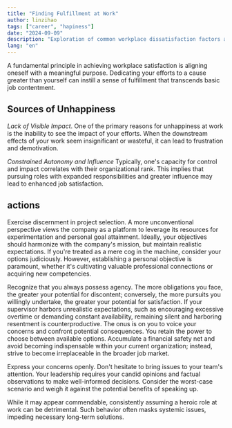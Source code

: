 ```yaml
---
title: "Finding Fulfillment at Work"
author: linzihao
tags: ["career", "hapiness"]
date: "2024-09-09"
description: "Exploration of common workplace dissatisfaction factors and practical approaches to enhance career fulfillment."
lang: "en"
---
```


A fundamental principle in achieving workplace satisfaction is aligning oneself with a meaningful purpose. Dedicating your efforts to a cause greater than yourself can instill a sense of fulfillment that transcends basic job contentment.

## Sources of Unhappiness
*Lack of Visible Impact*.
One of the primary reasons for unhappiness at work is the inability to see the impact of your efforts. When the downstream effects of your work seem insignificant or wasteful, it can lead to frustration and demotivation.

*Constrained Autonomy and Influence*
Typically, one's capacity for control and impact correlates with their organizational rank. This implies that pursuing roles with expanded responsibilities and greater influence may lead to enhanced job satisfaction.


## actions
Exercise discernment in project selection. 
A more unconventional perspective views the company as a platform to leverage its resources for experimentation and personal goal attainment. 
Ideally, your objectives should harmonize with the company's mission, but maintain realistic expectations.
If you're treated as a mere cog in the machine, consider your options judiciously.
However, establishing a personal objective is paramount, whether it's cultivating valuable professional connections or acquiring new competencies.

Recognize that you always possess agency. The more obligations you face, the greater your potential for discontent; conversely, the more pursuits you willingly undertake, the greater your potential for satisfaction.
If your supervisor harbors unrealistic expectations, such as encouraging excessive overtime or demanding constant availability, remaining silent and harboring resentment is counterproductive. The onus is on you to voice your concerns and confront potential consequences. You retain the power to choose between available options. 
Accumulate a financial safety net and avoid becoming indispensable within your current organization; instead, strive to become irreplaceable in the broader job market.

Express your concerns openly. Don't hesitate to bring issues to your team's attention. Your leadership requires your candid opinions and factual observations to make well-informed decisions. Consider the worst-case scenario and weigh it against the potential benefits of speaking up.

While it may appear commendable, consistently assuming a heroic role at work can be detrimental. Such behavior often masks systemic issues, impeding necessary long-term solutions.